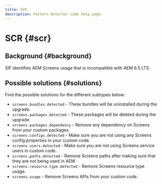 ```yaml
---
title: SCR
description: Pattern Detector code help page.
---
```

# SCR {#scr}

## Background {#background}

SIF identifies AEM Screens usage that is incompatible with AEM 6.5 LTS.

<!-- Alexandru: drafting for now ## Possible implications and risks {#implications-and-risks} -->

## Possible solutions {#solutions}

Find the possible solutions for the different subtypes below:

* `screens.bundles.detected` - These bundles will be uninstalled during the upgrade.
* `screens.packages.detected` - These packages will be deleted during the upgrade.
* `screens.packages.dependency` - Remove any dependency on Screens from your custom packages.
* `screens.configs.detected` - Make sure you are not using any Screens config properties in your custom code.
* `screens.users.detected` - Make sure you are not using Screens service users in custom code.
* `screens.paths.detected` - Remove Screens paths after making sure that they are not being used in AEM.
* `screens.resource.type.detected` - Remove Screens resource type usage.
* `screens.usage` - Remove Screens APIs from your custom code.